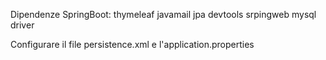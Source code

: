 Dipendenze SpringBoot:
thymeleaf
javamail
jpa
devtools
srpingweb
mysql driver

Configurare il file persistence.xml
e l'application.properties

